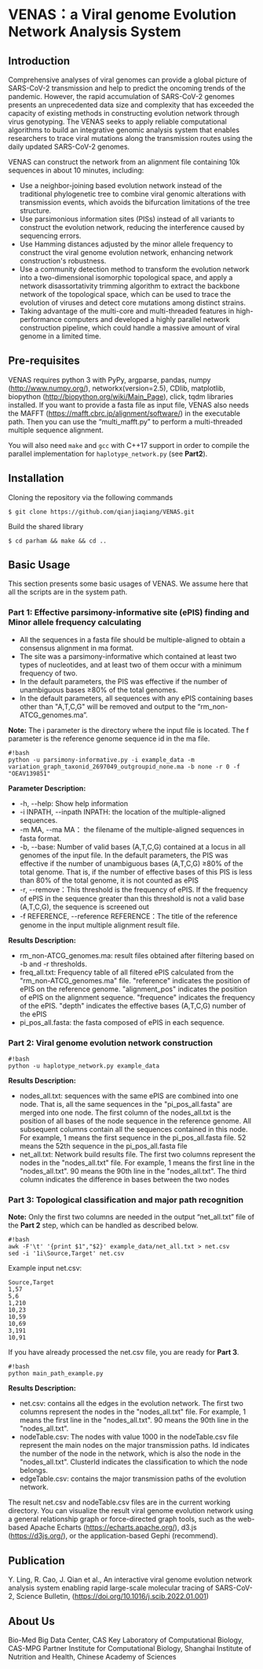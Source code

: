 # VENAS：a Viral genome Evolution Network Analysis System

## Introduction

Comprehensive analyses of viral genomes can provide a global picture of SARS-CoV-2 transmission and help to predict the oncoming trends of the pandemic. However, the rapid accumulation of SARS-CoV-2 genomes presents an unprecedented data size and complexity that has exceeded the capacity of existing methods in constructing evolution network through virus genotyping. The VENAS seeks to apply reliable computational algorithms to build an integrative genomic analysis system that enables researchers to trace viral mutations along the transmission routes using the daily updated SARS-CoV-2 genomes.

VENAS can construct the network from an alignment file containing 10k sequences in about 10 minutes, including:
* Use a neighbor-joining based evolution network instead of the traditional phylogenetic tree to combine viral genomic alterations with transmission events, which avoids the bifurcation limitations of the tree structure. 
* Use parsimonious information sites (PISs) instead of all variants to construct the evolution network, reducing the interference caused by sequencing errors.
* Use Hamming distances adjusted by the minor allele frequency to construct the viral genome evolution network, enhancing network construction's robustness.
* Use a community detection method to transform the evolution network into a two-dimensional isomorphic topological space, and apply a network disassortativity trimming algorithm to extract the backbone network of the topological space, which can be used to trace the evolution of viruses and detect core mutations among distinct strains.
* Taking advantage of the multi-core and multi-threaded features in high-performance computers and developed a highly parallel network construction pipeline, which could handle a massive amount of viral genome in a limited time.

## Pre-requisites
VENAS requires python 3 with PyPy, argparse, pandas, numpy (<http://www.numpy.org/>), networkx(version=2.5), CDlib, matplotlib, biopython (<http://biopython.org/wiki/Main_Page>), click, tqdm libraries installed.
If you want to provide a fasta file as input file, VENAS also needs the MAFFT (<https://mafft.cbrc.jp/alignment/software/>) in the executable path. Then you can use the “multi_mafft.py” to perform a multi-threaded multiple sequence alignment.

You will also need `make` and `gcc` with C++17 support in order to compile the parallel implementation for `haplotype_network.py` (see **Part2**).

## Installation
Cloning the repository via the following commands 
```
$ git clone https://github.com/qianjiaqiang/VENAS.git
```

Build the shared library
```
$ cd parham && make && cd ..
```

## Basic Usage
This section presents some basic usages of VENAS. We assume here that all the scripts are in the system path.

### Part 1: Effective parsimony-informative site (ePIS) finding and Minor allele frequency calculating

*	All the sequences in a fasta file should be multiple-aligned to obtain a consensus alignment in ma format.
*	The site was a parsimony-informative which contained at least two types of nucleotides, and at least two of them occur with a minimum frequency of two.
*	In the default parameters, the PIS was effective if the number of unambiguous bases ≥80% of the total genomes.
*	In the default parameters, all sequences with any ePIS containing bases other than "A,T,C,G" will be removed and output to the “rm_non-ATCG_genomes.ma”.

**Note:** The i parameter is the directory where the input file is located. The f parameter is the reference genome sequence id in the ma file.

```
#!bash
python -u parsimony-informative.py -i example_data -m variation_graph_taxonid_2697049_outgroupid_none.ma -b none -r 0 -f "OEAV139851"
```
**Parameter Description:**
*	-h, --help: Show help information
*	-i INPATH, --inpath INPATH: the location of the multiple-aligned sequences.
*	-m MA, --ma MA： the filename of the multiple-aligned sequences in fasta format.
*	-b, --base: Number of valid bases (A,T,C,G) contained at a locus in all genomes of the input file. In the default parameters, the PIS was effective if the number of unambiguous bases (A,T,C,G) ≥80% of the total genome. That is, if the number of effective bases of this PIS is less than 80% of the total genome, it is not counted as ePIS
*	-r, --remove：This threshold is the frequency of ePIS. If the frequency of ePIS in the sequence greater than this threshold is not a valid base (A,T,C,G), the sequence is screened out
*	-f REFERENCE, --reference REFERENCE：The title of the reference genome in the input multiple alignment result file.

**Results Description:**
*	rm_non-ATCG_genomes.ma: result files obtained after filtering based on -b and -r thresholds.
*	freq_all.txt: Frequency table of all filtered ePIS calculated from the "rm_non-ATCG_genomes.ma" file. "reference" indicates the position of ePIS on the reference genome. "alignment_pos" indicates the position of ePIS on the alignment sequence. "frequence" indicates the frequency of the ePIS. "depth" indicates the effective bases (A,T,C,G) number of the ePIS
*	pi_pos_all.fasta: the fasta composed of ePIS in each sequence.

### Part 2: Viral genome evolution network construction

```
#!bash
python -u haplotype_network.py example_data
```
**Results Description:**
*	nodes_all.txt: sequences with the same ePIS are combined into one node. That is, all the same sequences in the "pi_pos_all.fasta" are merged into one node. The first column of the nodes_all.txt is the position of all bases of the node sequence in the reference genome. All subsequent columns contain all the sequences contained in this node. For example, 1 means the first sequence in the pi_pos_all.fasta file. 52 means the 52th sequence in the pi_pos_all.fasta file
*	net_all.txt: Network build results file. The first two columns represent the nodes in the "nodes_all.txt" file. For example, 1 means the first line in the "nodes_all.txt". 90 means the 90th line in the "nodes_all.txt". The third column indicates the difference in bases between the two nodes

### Part 3: Topological classification and major path recognition

**Note:** Only the first two columns are needed in the output “net_all.txt” file of the **Part 2** step, which can be handled as described below.
```
#!bash
awk -F'\t' '{print $1","$2}' example_data/net_all.txt > net.csv
sed -i '1i\Source,Target' net.csv
```
Example input net.csv:

```
Source,Target
1,57
5,6
1,210
10,23
10,59
10,69
3,191
10,91
```

If you have already processed the net.csv file, you are ready for **Part 3**.

```
#!bash
python main_path_example.py
```
**Results Description:**
*	net.csv: contains all the edges in the evolution network. The first two columns represent the nodes in the "nodes_all.txt" file. For example, 1 means the first line in the "nodes_all.txt". 90 means the 90th line in the "nodes_all.txt". 
*	nodeTable.csv: The nodes with value 1000 in the nodeTable.csv file represent the main nodes on the major transmission paths. Id indicates the number of the node in the network, which is also the node in the "nodes_all.txt". ClusterId indicates the classification to which the node belongs.
*	edgeTable.csv: contains the major transmission paths of the evolution network.

The result net.csv and nodeTable.csv files are in the current working directory. You can visualize the result viral genome evolution network using a general relationship graph or force-directed graph tools, such as the web-based Apache Echarts (<https://echarts.apache.org/>), d3.js (<https://d3js.org/>), or the application-based Gephi (recommend).

## Publication
Y. Ling, R. Cao, J. Qian et al., An interactive viral genome evolution network analysis system enabling rapid large-scale molecular
tracing of SARS-CoV-2, Science Bulletin, (<https://doi.org/10.1016/j.scib.2022.01.001>)
## About Us

Bio-Med Big Data Center, CAS Key Laboratory of Computational Biology, CAS-MPG Partner Institute for Computational Biology, Shanghai Institute of Nutrition and Health, Chinese Academy of Sciences

